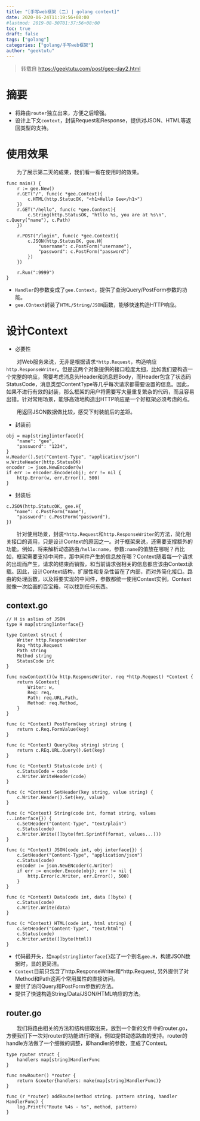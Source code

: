 ```yaml
---
title: "[手写web框架 (二) | golang context]"
date: 2020-06-24T11:19:56+08:00
#lastmod: 2019-08-30T01:37:56+08:00
toc: true
draft: false
tags: ["golang"]
categories: ["golang/手写web框架"]
author: "geektutu"
---
```


 > 转载自 https://geektutu.com/post/gee-day2.html

 # 摘要

 - 将路由`router`独立出来，方便之后增强。
 - 设计上下文`context`，封装Request和Response，提供对JSON、HTML等返回类型的支持。

# 使用效果

&emsp;&emsp;为了展示第二天的成果，我们看一看在使用时的效果。

```
func main() {
    r := gee.New()
    r.GET("/", func(c *gee.Context){
        c.HTML(http.StatucOK, "<h1>Hello Gee</h1>")
    })
    r.GET("/hello", func(c *gee.Context){
        c.String(http.StatusOK, "htllo %s, you are at %s\n", c.Query("name"), c.Path)
    })

    r.POST("/login", func(c *gee.Context){
        c.JSON(http.StatusOK, gee.H{
            "username": c.PostForm("username"),
            "password": c.PostForm("password")
        })
    })

    r.Run(":9999")
}
```

- `Handler`的参数变成了`gee.Context`，提供了查询Query/PostForm参数的功能。
- `gee.COntext`封装了`HTML/String/JSON`函数，能够快速构造HTTP响应。

# 设计Context

- 必要性

&emsp;&emsp;对Web服务来说，无非是根据请求`*http.Request`，构造响应`http.ResponseWriter`。但是这两个对象提供的接口粒度太细，比如我们要构造一个完整的响应，需要考虑消息头Header和消息题Body，而Header包含了状态码StatusCode，消息类型ContentType等几乎每次请求都需要设置的信息。因此，如果不进行有效的封装，那么框架的用户将需要写大量重复繁杂的代码，而且容易出错。针对常用场景，能够高效地构造出HTTP响应是一个好框架必须考虑的点。

&emsp;&emsp;用返回JSON数据做比较，感受下封装前后的差距。

- 封装前

```
obj = map[string]interface{}{
    "name": "gee",
    "password": "1234",
}
w.Header().Set("Content-Type", "application/json")
w.WriteHeader(http.StatusOK)
encoder := json.NewEncoder(w)
if err := encoder.Encode(obj); err != nil {
    http.Error(w, err.Error(), 500)
}
```

- 封装后

```
c.JSON(http.StatucOK, gee.H{
   "name": c.PostForm("name"),
    "password": c.PostForm("password"),
})
```

&emsp;&emsp;针对使用场景，封装`*http.Request`和`http.ResponseWriter`的方法，简化相关接口的调用，只是设计Context的原因之一。对于框架来说，还需要支撑额外的功能。例如，将来解析动态路由`/hello:name`，参数`:name`的值放在哪呢？再比如，框架需要支持中间件，那中间件产生的信息放在哪？Context随着每一个请求的出现而产生，请求的结束而销毁，和当前请求强相关的信息都应该由Context承载。因此，设计Context结构，扩展性和复杂性留在了内部，而对外简化接口。路由的处理函数，以及将要实现的中间件，参数都统一使用Context实例，Context就像一次绘画的百宝箱，可以找到任何东西。

## context.go

```
// H is aslias of JSON
type H map[string]interface{}

type Context struct {
    Writer http.ResponseWriter
    Req *http.Request
    Path string
    Method string
    StatusCode int    
}

func newContext()(w http.ResponseWriter, req *http.Request) *Context {
    return &Context{
        Writer: w,
        Req: req,
        Path: req.URL.Path,
        Method: req.Method,
    }
}

func (c *Context) PostForm(key string) string {
    return c.Req.FormValue(key)
}

func (c *Context) Query(key string) string {
    return c.REq.URL.Query().Get(key)
}

func (c *Context) Status(code int) {
    c.StatusCode = code
    c.Writer.WriteHeader(code)
}

func (c *Context) SetHeader(key string, value string) {
    c.Writer.Header().Set(key, value)
}

func (c *Context) String(code int, format string, values ...interface{}) {
    c.SetHeader("Content-Type", "text/plain")
    c.Status(code)
    c.Writer.Write([]byte(fmt.Sprintf(format, values...)))
}

func (c *Context) JSON(code int, obj interface{}) {
    c.SetHeader("Content-Type", "application/json")
    c.Status(code)
    encoder := json.NewENcoder(c.Writer)
    if err := encoder.Encode(obj); err != nil {
        http.Error(c.Writer, err.Error(), 500)
    }
}

func (c *Context) Data(code int, data []byte) {
    c.Status(code)
    c.Writer.Write(data)
}

func (c *Context) HTML(code int, html string) {
    c.SetHeader("Content-Type", "text/html")
    c.Status(code)
    c.Writer.write([]byte(html))
}
```

- 代码最开头，给`map[string]interface{}`起了一个别名`gee.H`，构建JSON数据时，显的更简洁。
- `Context`目前只包含了http.ResponseWriter和*http.Request, 另外提供了对Method和Path这两个常用属性的直接访问。
- 提供了访问Query和PostForm参数的方法。
- 提供了快速构造String/Data/JSON/HTML响应的方法。

## router.go

&emsp;&emsp;我们将路由相关的方法和结构提取出来，放到一个新的文件中的router.go，方便我们下一次对router的功能进行增强，例如提供动态路由的支持。router的handle方法做了一个细微的调整，即handler的参数，变成了Context。

```
type rputer struct {
    handlers map[string]HandlerFunc
}

func newRouter() *router {
    return &couter{handlers: make(map[string]HandlerFunc)}
}

func (r *router) addRoute(method string. pattern string, handler HandlerFunc) {
    log.Printf("Route %4s - %s", method, pattern)
}
```